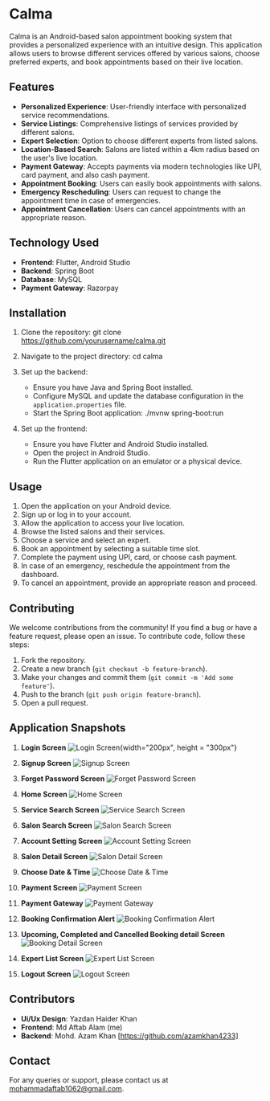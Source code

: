 # Calma

Calma is an Android-based salon appointment booking system that provides a personalized experience with an intuitive design. This application allows users to browse different services offered by various salons, choose preferred experts, and book appointments based on their live location.

## Features

- **Personalized Experience**: User-friendly interface with personalized service recommendations.
- **Service Listings**: Comprehensive listings of services provided by different salons.
- **Expert Selection**: Option to choose different experts from listed salons.
- **Location-Based Search**: Salons are listed within a 4km radius based on the user's live location.
- **Payment Gateway**: Accepts payments via modern technologies like UPI, card payment, and also cash payment.
- **Appointment Booking**: Users can easily book appointments with salons.
- **Emergency Rescheduling**: Users can request to change the appointment time in case of emergencies.
- **Appointment Cancellation**: Users can cancel appointments with an appropriate reason.

## Technology Used

- **Frontend**: Flutter, Android Studio 
- **Backend**: Spring Boot
- **Database**: MySQL
- **Payment Gateway**: Razorpay

## Installation

1. Clone the repository:
   git clone https://github.com/yourusername/calma.git

2. Navigate to the project directory:
   cd calma
  
3. Set up the backend:
   - Ensure you have Java and Spring Boot installed.
   - Configure MySQL and update the database configuration in the `application.properties` file.
   - Start the Spring Boot application:
     ./mvnw spring-boot:run
     
4. Set up the frontend:
   - Ensure you have Flutter and Android Studio installed.
   - Open the project in Android Studio.
   - Run the Flutter application on an emulator or a physical device.


## Usage

1. Open the application on your Android device.
2. Sign up or log in to your account.
3. Allow the application to access your live location.
4. Browse the listed salons and their services.
5. Choose a service and select an expert.
6. Book an appointment by selecting a suitable time slot.
7. Complete the payment using UPI, card, or choose cash payment.
8. In case of an emergency, reschedule the appointment from the dashboard.
9. To cancel an appointment, provide an appropriate reason and proceed.


## Contributing

We welcome contributions from the community! If you find a bug or have a feature request, please open an issue. To contribute code, follow these steps:

1. Fork the repository.
2. Create a new branch (`git checkout -b feature-branch`).
3. Make your changes and commit them (`git commit -m 'Add some feature'`).
4. Push to the branch (`git push origin feature-branch`).
5. Open a pull request.


## Application Snapshots 

1. **Login Screen**
   ![Login Screen](https://github.com/MohammadAftabAlam/calma-salon/blob/a300f222e23aa0f688ede6b9afbc012bee4c5d6d/Snapshots/Login%20screen_.jpg){width="200px", height = "300px"} 

 
2. **Signup Screen**
   ![Signup Screen](https://github.com/MohammadAftabAlam/calma-salon/blob/a300f222e23aa0f688ede6b9afbc012bee4c5d6d/Snapshots/Sign%20up%20screen_.jpg)

    
3. **Forget Password Screen**
   ![Forget Password Screen](https://github.com/MohammadAftabAlam/calma-salon/blob/a300f222e23aa0f688ede6b9afbc012bee4c5d6d/Snapshots/Forget%20password%20screen.jpg)

    
4. **Home Screen**
   ![Home Screen](https://github.com/MohammadAftabAlam/calma-salon/blob/8b89e8cb881d78151abef5aa8d86d7ceca526b03/Snapshots/Home-screen.jpg)

    
5. **Service Search Screen**
   ![Service Search Screen](https://github.com/MohammadAftabAlam/calma-salon/blob/8b89e8cb881d78151abef5aa8d86d7ceca526b03/Snapshots/Search-page.jpg)

 
6. **Salon Search Screen**
   ![Salon Search Screen](https://github.com/MohammadAftabAlam/calma-salon/blob/8b89e8cb881d78151abef5aa8d86d7ceca526b03/Snapshots/Salon%20page.jpg)


7. **Account Setting Screen**
   ![Account Setting Screen](https://github.com/MohammadAftabAlam/calma-salon/blob/8b89e8cb881d78151abef5aa8d86d7ceca526b03/Snapshots/Account-setting.jpg)

   
8. **Salon Detail Screen**
   ![Salon Detail Screen](https://github.com/MohammadAftabAlam/calma-salon/blob/8b89e8cb881d78151abef5aa8d86d7ceca526b03/Snapshots/Salon%20information%20page.jpg)

 
9. **Choose Date & Time**
    ![Choose Date & Time](https://github.com/MohammadAftabAlam/calma-salon/blob/8b89e8cb881d78151abef5aa8d86d7ceca526b03/Snapshots/scheduling.jpg)

 
10. **Payment Screen**
    ![Payment Screen](https://github.com/MohammadAftabAlam/calma-salon/blob/b2a740130bc930232b721c28af4313560cf5a1c2/Snapshots/payment-screen.jpg)

 
11. **Payment Gateway**
    ![Payment Gateway](https://github.com/MohammadAftabAlam/calma-salon/blob/b2a740130bc930232b721c28af4313560cf5a1c2/Snapshots/payment-gateway.jpg)

 
12. **Booking Confirmation Alert**
    ![Booking Confirmation Alert](https://github.com/MohammadAftabAlam/calma-salon/blob/b2a740130bc930232b721c28af4313560cf5a1c2/Snapshots/Booking%20confirmation%20alert.jpg)

 
13. **Upcoming, Completed and Cancelled Booking detail Screen**
    ![Booking Detail Screen](https://github.com/MohammadAftabAlam/calma-salon/blob/b2a740130bc930232b721c28af4313560cf5a1c2/Snapshots/booking-detail.jpg)

 
14. **Expert List Screen**
    ![Expert List Screen](https://github.com/MohammadAftabAlam/calma-salon/blob/b2a740130bc930232b721c28af4313560cf5a1c2/Snapshots/expert-list.jpg)

     
15. **Logout Screen**
    ![Logout Screen](https://github.com/MohammadAftabAlam/calma-salon/blob/b2a740130bc930232b721c28af4313560cf5a1c2/Snapshots/Logout%20screen.jpg)


## Contributors 

- **Ui/Ux Design**: Yazdan Haider Khan
- **Frontend**: Md Aftab Alam (me)
- **Backend**: Mohd. Azam Khan [https://github.com/azamkhan4233]

## Contact

For any queries or support, please contact us at mohammadaftab1062@gmail.com.
